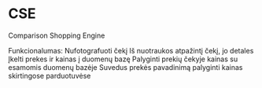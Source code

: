 # CSE
Comparison Shopping Engine

Funkcionalumas:
Nufotografuoti čekį
Iš nuotraukos atpažintį čekį, jo detales
Įkelti prekes ir kainas į duomenų bazę
Palyginti prekių čekyje kainas su esamomis duomenų bazėje
Suvedus prekės pavadinimą palyginti kainas skirtingose parduotuvėse
